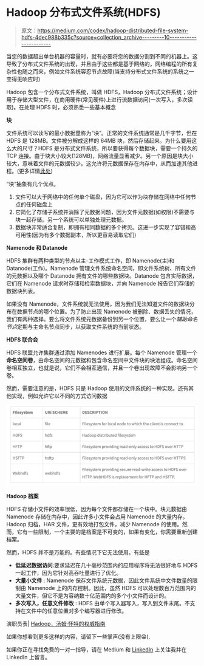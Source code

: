 # Hadoop 分布式文件系统(HDFS)

> 原文：<https://medium.com/codex/hadoop-distributed-file-system-hdfs-4dec988b335c?source=collection_archive---------10----------------------->

当您的数据超出单台机器的容量时，就有必要将您的数据分割到不同的机器上。这导致了分布式文件系统的出现，并且由于这些都是基于网络的，网络编程的所有复杂性也随之而来，例如文件系统容忍节点故障(当支持分布式文件系统的系统之一变得无响应时)

Hadoop 包含一个分布式文件系统，叫做 HDFS，Hadoop 分布式文件系统；设计用于存储大型文件，在商用硬件(常见硬件)上进行流数据访问(一次写入，多次读取)。在处理 HDFS 时，必须熟悉一些基本概念

**块**

文件系统可以读写的最小数据量称为“块”。正常的文件系统通常是几千字节，但在 HDFS 是 128MB。文件被分解成这样的 64MB 块，然后存储起来。为什么要用这么大的尺寸？HDFS 是分布式文件系统，所以要获得每个数据块，需要一个持久的 TCP 连接。由于块大小较大(128MB)，网络流量显著减少。另一个原因是块大小较大，意味着文件的元数据较少。这允许将元数据保存在内存中，从而加速其他进程。(更多详情[此处](https://stackoverflow.com/questions/19473772/data-block-size-in-hdfs-why-64mb))

“块”抽象有几个优点。

1.  文件可以大于网络中的任何单个磁盘，因为它可以作为块存储在网络中任何节点的任何磁盘上
2.  它简化了存储子系统并消除了元数据问题，因为文件元数据(如权限)不需要与块一起存储。另一个系统可以单独处理元数据。
3.  数据块非常适合复制，即拥有相同数据的多个拷贝。这进一步实现了容错和高可用性(因为有多个数据副本，所以更容易读取它们)

**Namenode 和 Datanode**

HDFS 集群有两种类型的节点以主-工作模式工作，即 Namenode(主)和 Datanode(工作)。Namenode 管理文件系统命名空间，即文件系统树、所有文件的元数据以及哪个 Datanode 拥有文件的哪些数据块。Datanode 包含实际数据，它们在 Namenode 请求时存储和检索数据块，并向 Namenode 报告它们存储的数据块列表。

如果没有 Namenode，文件系统就无法使用，因为我们无法知道文件的数据块分布在数据节点的哪个位置。为了防止出现 Namenode 被删除、数据丢失的情况，我们有两种选择。要么将文件系统元数据备份到另一个位置，要么让一个*辅助命名节点*定期与主命名节点同步，以获取文件系统的当前状态。

**HDFS 联合会**

HDFS 联盟允许集群通过添加 Namenodes 进行扩展。每个 Namenode 管理一个**命名空间卷**，由命名空间的元数据和包含命名空间中文件块的块池组成。命名空间卷相互独立，也就是说，它们不会相互通信，并且一个卷出现故障不会影响另一个卷。

然而，需要注意的是，HDFS 只是 Hadoop 使用的文件系统的一种实现。还有其他实现，例如允许它以不同的方式访问数据

![](img/7569d0b857c88048e4508848e59d959b.png)

**Hadoop 档案**

HDFS 存储小文件的效率很低，因为每个文件都存储在一个块中。块元数据由 Namenode 存储在内存中，因此许多小文件会占用 Namenode 的大量内存。Hadoop 归档，HAR 文件，更有效地打包文件，减少 Namenode 的使用。然而，它有一些限制，一个主要的是档案是不可变的，如果有变化，你需要重新创建档案。

然而，HDFS 并不是万能的。有些情况下它无法使用。有些是

*   **低延迟数据访问**:要求延迟在几十毫秒范围内的应用程序将无法很好地与 HDFS 一起工作，因为它针对高吞吐量进行了优化。
*   **大量小文件** : Namenode 保存文件系统元数据，因此文件系统中文件数量的限制由 Namenode 上的内存控制。因此，虽然 HDFS 可以处理数百万范围内的大量文件，但它不是为容纳数十亿范围内的多个小文件而设计的。
*   **多次写入，任意文件修改** : HDFS 由单个写入器写入，写入到文件末尾。不支持在文件中的任意位置对多个编写器进行修改。

演职员表| [Hadoop，汤姆·怀特的权威指南](https://www.amazon.in/Hadoop-Definitive-Guide-Tom-White/dp/1449311520)

如果你想看到更多这样的内容，请留下一些掌声(没有上限😁).

如果你正在寻找免费的一对一指导，请在 Medium 和 [LinkedIn](https://www.linkedin.com/in/karunt/) 上关注我并在 LinkedIn 上留言。
